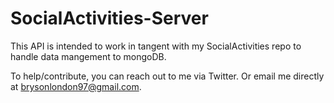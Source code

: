 # SocialActivities-Server
This API is intended to work in tangent with my SocialActivities repo to handle data mangement to mongoDB.

To help/contribute, you can reach out to me via Twitter. Or email me directly at brysonlondon97@gmail.com.
